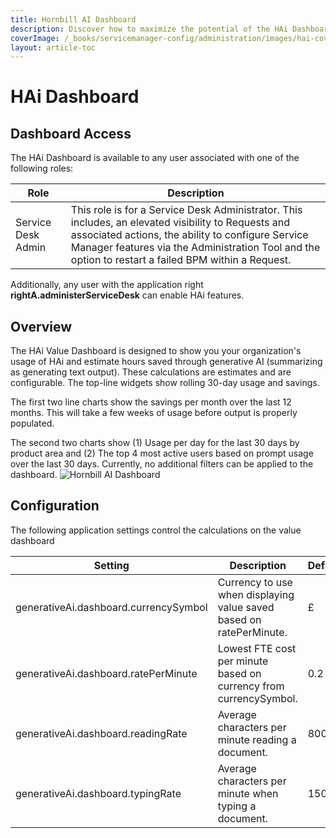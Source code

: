 ```yaml
---
title: Hornbill AI Dashboard
description: Discover how to maximize the potential of the HAi Dashboard in your organization with roles tailored to your needs. Get insights on usage statistics, estimated hours saved through generative AI, and track your organization's performance over time. Learn about the key features and application settings that drive the value dashboard, providing valuable metrics for decision-making and efficiency improvements.
coverImage: /_books/servicemanager-config/administration/images/hai-cover.jpg
layout: article-toc
---
```


# HAi Dashboard

## Dashboard Access

The HAi Dashboard is available to any user associated with one of the following roles: 

|Role|Description|
|-|-|
|Service Desk Admin|This role is for a Service Desk Administrator. This includes, an elevated visibility to Requests and associated actions, the ability to configure Service Manager features via the Administration Tool and the option to restart a failed BPM within a Request.|

Additionally, any user with the application right **rightA.administerServiceDesk** can enable HAi features.

## Overview

The HAi Value Dashboard is designed to show you your organization's usage of HAi and estimate hours saved through generative AI (summarizing as generating text output). These calculations are estimates and are configurable. The top-line widgets show rolling 30-day usage and savings.

The first two line charts show the savings per month over the last 12 months. This will take a few weeks of usage before output is properly populated.

The second two charts show (1) Usage per day for the last 30 days by product area and (2) The top 4 most active users based on prompt usage over the last 30 days.
Currently, no additional filters can be applied to the dashboard.
![Hornbill AI Dashboard](/_books/servicemanager-config/administration/images/hai-dashboard.png)

## Configuration

The following application settings control the calculations on the value dashboard

|Setting|Description|Default|
|-|-|-|
|generativeAi.dashboard.currencySymbol|Currency to use when displaying value saved based on ratePerMinute.|£|
|generativeAi.dashboard.ratePerMinute|Lowest FTE cost per minute based on currency from currencySymbol.|0.2|
|generativeAi.dashboard.readingRate|Average characters per minute reading a document.|800|
|generativeAi.dashboard.typingRate|Average characters per minute when typing a document.|150|
